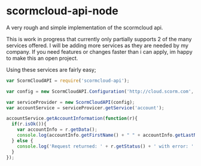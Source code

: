 scormcloud-api-node
===================

A very rough and simple implementation of the scormcloud api. 

This is work in progress that currently only partially supports 2 of the many services offered. 
I will be adding more services as they are needed by my company. If you need features or changes faster than
i can apply, im happy to make this an open project. 

Using these services are fairly easy;

```javascript
var ScormCloudAPI = require('scormcloud-api');

var config = new ScormCloudAPI.Configuration('http://cloud.scorm.com', 'yourappid', 'yoursecretkey', 'orgin');

var serviceProvider = new ScormCloudAPI(config);
var accountService = serviceProvicer.getService('account');

accountService.getAccountInformation(function(r){
  if(r.isOk()){
    var accountInfo = r.getData();
    console.log(accountInfo.getFirstName() + " " + accountInfo.getLastName());
  } else {
    console.log('Request returned: ' + r.getStatus() + ' with error: ' + r.getError());
  }
});
```

